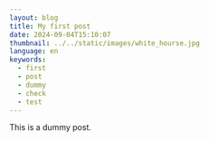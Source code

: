 ```yaml
---
layout: blog
title: My first post
date: 2024-09-04T15:10:07
thumbnail: ../../static/images/white_hourse.jpg
language: en
keywords:
  - first
  - post
  - dummy
  - check
  - test
---
```

This is a dummy post.
